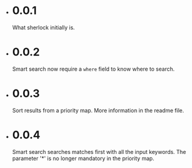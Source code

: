 - # 0.0.1
  What sherlock initially is.
- # 0.0.2
  Smart search now require a `where` field to know where to search.
- # 0.0.3
  Sort results from a priority map. More information in the readme file.
- # 0.0.4
  Smart search searches matches first with all the input keywords. The parameter '*' is no longer mandatory in the priority map.
